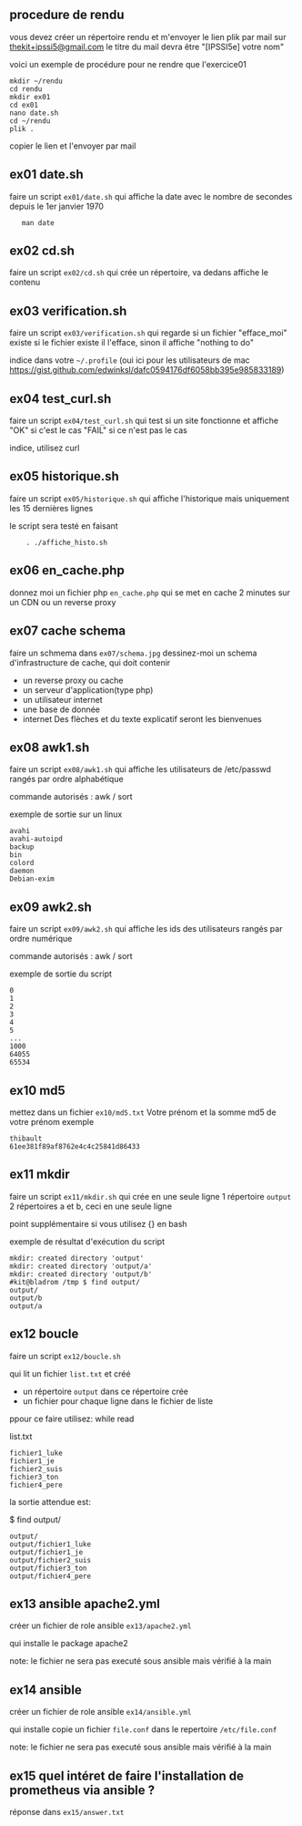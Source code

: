 ## procedure de rendu
vous devez créer un répertoire rendu et m'envoyer le lien plik par mail sur thekit+ipssi5@gmail.com
le titre du mail devra être "[IPSSI5e] votre nom"

voici un exemple de procédure pour ne rendre que l'exercice01
```
mkdir ~/rendu
cd rendu
mkdir ex01
cd ex01
nano date.sh
cd ~/rendu
plik .
```

copier le lien et l'envoyer par mail

## ex01 date.sh
faire un script `ex01/date.sh`
qui affiche la date avec le nombre de secondes depuis le 1er janvier 1970

```
   man date
```
## ex02 cd.sh
faire un script `ex02/cd.sh`
qui crée un répertoire, va dedans
affiche le contenu

## ex03 verification.sh
faire un script `ex03/verification.sh`
qui regarde si un fichier "efface_moi" existe
si le fichier existe il l'efface, sinon il affiche "nothing to do"

 indice dans votre `~/.profile` (oui ici pour les utilisateurs de mac https://gist.github.com/edwinksl/dafc0594176df6058bb395e985833189)

## ex04 test_curl.sh
faire un script `ex04/test_curl.sh`
qui test si un site fonctionne et affiche "OK" si c'est le cas "FAIL" si ce n'est pas le cas

indice, utilisez curl

## ex05 historique.sh
faire un script `ex05/historique.sh`
qui affiche l'historique mais uniquement les 15 dernières lignes

le script sera testé en faisant

```
    . ./affiche_histo.sh
```


## ex06 en_cache.php
donnez moi un fichier php `en_cache.php` qui se met en cache 2 minutes sur un CDN ou un reverse proxy

## ex07 cache schema
faire un schmema dans `ex07/schema.jpg`
dessinez-moi un schema d'infrastructure de cache, qui doit contenir 
- un reverse proxy ou cache
- un serveur d'application(type php)
- un utilisateur internet
- une base de donnée
- internet
Des flèches et du texte explicatif seront les bienvenues

## ex08 awk1.sh
faire un script `ex08/awk1.sh`
qui affiche les utilisateurs de /etc/passwd rangés par ordre alphabétique

commande autorisés : awk / sort

exemple de sortie sur un linux
```
avahi
avahi-autoipd
backup
bin
colord
daemon
Debian-exim
```

## ex09 awk2.sh
faire un script `ex09/awk2.sh`
qui affiche les ids des utilisateurs rangés par ordre numérique

commande autorisés : awk / sort

exemple de sortie du script
```
0
1
2
3
4
5
...
1000
64055
65534
```

## ex10 md5
mettez dans un fichier `ex10/md5.txt`
Votre prénom et la somme md5 de votre prénom
exemple
```
thibault
61ee381f89af8762e4c4c25841d86433
```

## ex11 mkdir
faire un script `ex11/mkdir.sh`
qui crée en une seule ligne
1 répertoire `output`
2 répertoires a et b, ceci en une seule ligne

point supplémentaire si vous utilisez {} en bash

exemple de résultat d'exécution du script

```
mkdir: created directory 'output'
mkdir: created directory 'output/a'
mkdir: created directory 'output/b'
#kit@bladrom /tmp $ find output/
output/
output/b
output/a
```


## ex12 boucle
faire un script `ex12/boucle.sh`

qui lit un fichier `list.txt` et créé
- un répertoire `output`
dans ce répertoire crée
- un fichier pour chaque ligne dans le fichier de liste

ppour ce faire utilisez:
while
read

list.txt
```
fichier1_luke
fichier1_je
fichier2_suis
fichier3_ton
fichier4_pere
```

la sortie attendue est:


$ find output/
```
output/
output/fichier1_luke
output/fichier1_je
output/fichier2_suis
output/fichier3_ton
output/fichier4_pere
```

## ex13 ansible apache2.yml
créer un fichier de role ansible `ex13/apache2.yml`

qui installe le package apache2

note: le fichier ne sera pas executé sous ansible mais vérifié à la main

## ex14 ansible 
créer un fichier de role ansible `ex14/ansible.yml`

qui installe copie un fichier `file.conf` dans le repertoire `/etc/file.conf`

note: le fichier ne sera pas executé sous ansible mais vérifié à la main

## ex15 quel intéret de faire l'installation de prometheus via ansible ?
réponse dans `ex15/answer.txt`


